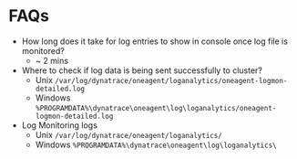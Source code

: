 # FAQs

- How long does it take for log entries to show in console once log file is monitored?
	- ~ 2 mins
- Where to check if log data is being sent successfully to cluster?
	- Unix
	  `/var/log/dynatrace/oneagent/loganalytics/oneagent-logmon-detailed.log`
	- Windows
	  `%PROGRAMDATA%\dynatrace\oneagent\log\loganalytics/oneagent-logmon-detailed.log`
- Log Monitoring logs
	- Unix
	  `/var/log/dynatrace/oneagent/loganalytics/`
	- Windows
	  `%PROGRAMDATA%\dynatrace\oneagent\log\loganalytics\`